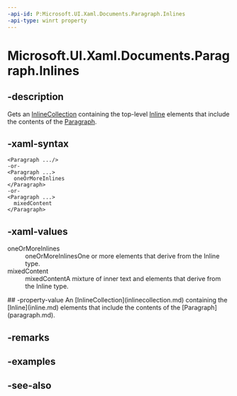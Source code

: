 ```yaml
---
-api-id: P:Microsoft.UI.Xaml.Documents.Paragraph.Inlines
-api-type: winrt property
---
```


<!-- Property syntax
public Windows.UI.Xaml.Documents.InlineCollection Inlines { get; }
-->

# Microsoft.UI.Xaml.Documents.Paragraph.Inlines

## -description
Gets an [InlineCollection](inlinecollection.md) containing the top-level [Inline](inline.md) elements that include the contents of the [Paragraph](paragraph.md).

## -xaml-syntax
```xaml
<Paragraph .../>
-or-
<Paragraph ...>
  oneOrMoreInlines
</Paragraph>
-or-
<Paragraph ...>
  mixedContent
</Paragraph>
```


## -xaml-values
<dl><dt>oneOrMoreInlines</dt><dd>oneOrMoreInlinesOne or more elements that derive from the Inline type.</dd>
<dt>mixedContent</dt><dd>mixedContentA mixture of inner text and elements that derive from the Inline type.</dd>
</dl>
## -property-value
An [InlineCollection](inlinecollection.md) containing the [Inline](inline.md) elements that include the contents of the [Paragraph](paragraph.md).

## -remarks

## -examples

## -see-also
